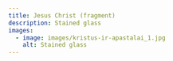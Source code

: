 ```yaml
---
title: Jesus Christ (fragment)
description: S﻿tained glass
images:
  - image: images/kristus-ir-apastalai_1.jpg
    alt: Stained glass
---
```

